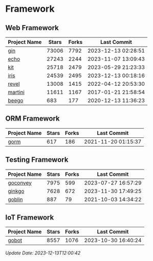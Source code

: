 # Framework

## Web Framework
| Project Name | Stars | Forks | Last Commit |
| ------------ | ----- | ----- | ----------- |
| [gin](https://github.com/gin-gonic/gin) | 73006 | 7792 | 2023-12-13 02:28:51 |
| [echo](https://github.com/labstack/echo) | 27243 | 2244 | 2023-11-07 13:09:43 |
| [kit](https://github.com/go-kit/kit) | 25718 | 2479 | 2023-05-29 21:23:33 |
| [iris](https://github.com/kataras/iris) | 24539 | 2495 | 2023-12-13 00:18:16 |
| [revel](https://github.com/revel/revel) | 13008 | 1415 | 2022-04-12 20:53:30 |
| [martini](https://github.com/go-martini/martini) | 11611 | 1167 | 2017-01-21 21:58:54 |
| [beego](https://github.com/astaxie/beego) | 683 | 177 | 2020-12-13 11:36:23 |

## ORM Framework
| Project Name | Stars | Forks | Last Commit |
| ------------ | ----- | ----- | ----------- |
| [gorm](https://github.com/jinzhu/gorm) | 617 | 186 | 2021-11-20 01:15:37 |

## Testing Framework
| Project Name | Stars | Forks | Last Commit |
| ------------ | ----- | ----- | ----------- |
| [goconvey](https://github.com/smartystreets/goconvey) | 7975 | 599 | 2023-07-27 16:57:29 |
| [ginkgo](https://github.com/onsi/ginkgo) | 7628 | 672 | 2023-11-30 17:49:25 |
| [goblin](https://github.com/franela/goblin) | 887 | 79 | 2021-10-03 14:34:22 |

## IoT Framework
| Project Name | Stars | Forks | Last Commit |
| ------------ | ----- | ----- | ----------- |
| [gobot](https://github.com/hybridgroup/gobot) | 8557 | 1076 | 2023-10-30 16:40:24 |

*Update Date: 2023-12-13T12:00:42*